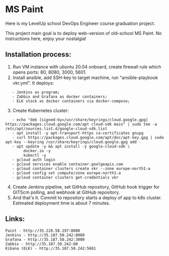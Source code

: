 # MS Paint

Here is my LevelUp school DevOps Engineer course graduation project.

This project main goal is to deploy web-version of old-school MS Paint.
No instructions here, enjoy your nostalgia!

## Installation process:
1) Run VM instance with ubuntu 20.04 onboard, create firewall rule which opens ports: 80, 8080, 3000, 5601.
2) Install ansible, add SSH-key to target machine, run "ansible-playbook vkr.yml". 
   It deploys:
```
   - Jenkins as program;
   - Zabbix and Grafana as docker containers;
   - ELK stack as docker containers via docker-compose;
```
3) Create Kubernetes cluster:
```
   - echo "deb [signed-by=/usr/share/keyrings/cloud.google.gpg] https://packages.cloud.google.com/apt cloud-sdk main" | sudo tee -a /etc/apt/sources.list.d/google-cloud-sdk.list
   - apt install -y apt-transport-https ca-certificates gnupg
   - curl https://packages.cloud.google.com/apt/doc/apt-key.gpg | sudo apt-key --keyring /usr/share/keyrings/cloud.google.gpg add -
   - apt update -y && apt install -y google-cloud-sdk \
        docker.io -y
        kubectl -y
   - gcloud auth login
   - gcloud services enable container.goolgeapis.com
   - gcloud container clusters create vkr --zone europe-north1-a
   - gcloud config set compute/zone europe-north1-a
   - gcloud container clusters get-credentials vkr
```
4) Create Jenkins pipeline, set GitHub repository, GitHub hook trigger for GITScm polling, and webhook at GitHub repository.
5) And that's it. Commit to repository starts a deploy of app to k8s cluster. Estimated deployment time is about 7 minutes.

## Links:
```
Paint - http://35.228.58.197:8080
Jenkins - http://35.187.50.242:8080
Grafana - http://35.187.50.242:3000
Zabbix - http://35.187.50.242:80
Kibana (ELK) - http://35.187.50.242:5601
```
